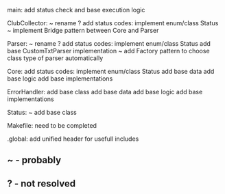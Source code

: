 main:
add status check and base execution logic

ClubCollector:
~ rename ?
add status codes: implement enum/class Status
~ implement Bridge pattern between Core and Parser 

Parser:
~ rename ?
add status codes: implement enum/class Status
add base CustomTxtParser implementation
~ add Factory pattern to choose class type of parser automatically

Core:
add status codes: implement enum/class Status
add base data
add base logic
add base implementations

ErrorHandler:
add base class
add base data
add base logic
add base implementations

Status:
~ add base class

Makefile:
need to be completed

.global:
add unified header for usefull includes


## ~ - probably
## ? - not resolved